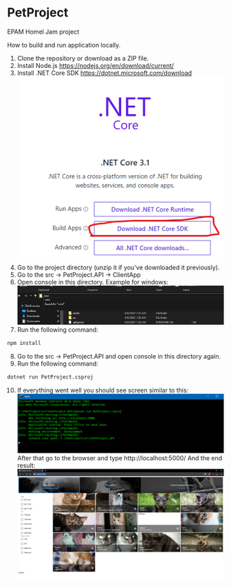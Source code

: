 # PetProject
EPAM Homel Jam project

How to build and run application locally.
1) Clone the repository or download as a ZIP file.
2) Install Node.js https://nodejs.org/en/download/current/
3) Install .NET Core SDK https://dotnet.microsoft.com/download
![net-core-sdk](images/NetCoreInstall.png)
4) Go to the project directory (unzip it if you've downloaded it previously).
5) Go to the src -> PetProject.API -> ClientApp
6) Open console in this directory. Example for windows:
![net-core-sdk](images/cmd.png)
7) Run the following command:
```bash
npm install
```
8) Go to the src -> PetProject.API and open console in this directory again.
9) Run the following command:
```bash
dotnet run PetProject.csproj
```
10) If everything went well you should see screen similar to this:
![net-core-command](images/console.png)
After that go to the browser and type http://localhost:5000/
And the end result:
![site](images/site.png)
